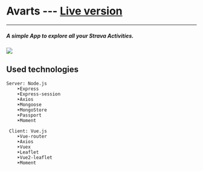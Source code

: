 # Avarts --- [Live version](https://avarts-app.herokuapp.com)

-------------

##### A simple App to explore all your Strava Activities. 
![](https://media.giphy.com/media/tWGFUR4Ar6IDKDM0lI/giphy.gif)

## Used technologies
```
Server: Node.js
    ➤Express
    ➤Express-session
    ➤Axios
    ➤Mongoose
    ➤MongoStore
    ➤Passport
    ➤Moment

 Client: Vue.js
    ➤Vue-router
    ➤Axios
    ➤Vuex
    ➤Leaflet
    ➤Vue2-leaflet
    ➤Moment
```

